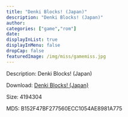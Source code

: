 ```yaml
---
title: "Denki Blocks! (Japan)"
description: "Denki Blocks! (Japan)"
author: 
categories: ["game","rom"]
date: 
displayInList: true
displayInMenu: false
dropCap: false
featuredImage: /img/miss/gamemiss.jpg
---
```


Description: Denki Blocks! (Japan)

Download: <a style="text-decoration:underline;" href="https://mega.nz/#!KGIkQYhR!1tBSClgc59Vb13gsk52Vw2X2B4n_gGjfLZN66Xz5iso" target = "_blank" rel = "nofollow" > Denki Blocks! (Japan)</a>

Size: 4194304

MD5: B152F47BF277560ECC1054AE8981A775


